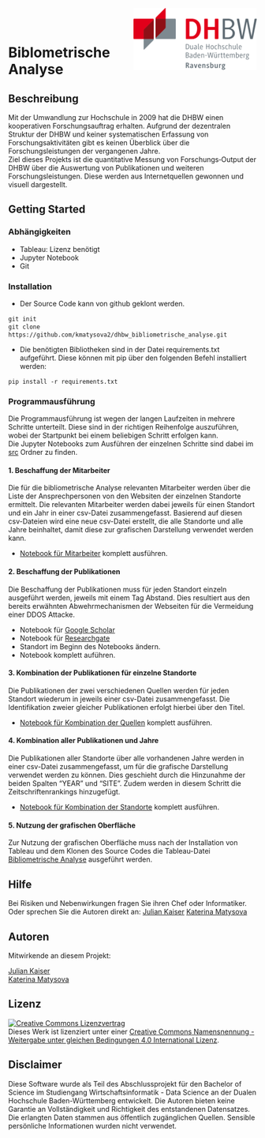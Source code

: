 

<img align="right" width="250" src="img\1200px-DHBW_Ravensburg.svg.png">
<br>
<br>


# Biblometrische Analyse

## Beschreibung
Mit der Umwandlung zur Hochschule in 2009 hat die DHBW einen kooperativen Forschungsauftrag erhalten. Aufgrund der dezentralen Struktur der DHBW und keiner
systematischen Erfassung von Forschungsaktivitäten gibt es keinen Überblick über die Forschungsleistungen der vergangenen
Jahre.<br>
Ziel dieses Projekts ist die quantitative Messung von Forschungs‐Output der DHBW über die Auswertung von Publikationen und
weiteren Forschungsleistungen. Diese werden aus Internetquellen gewonnen und visuell dargestellt.

## Getting Started

### Abhängigkeiten

* Tableau: Lizenz benötigt
* Jupyter Notebook
* Git

### Installation

* Der Source Code kann von github geklont werden.
```
git init
git clone https://github.com/kmatysova2/dhbw_bibliometrische_analyse.git
```
* Die benötigten Bibliotheken sind in der Datei requirements.txt aufgeführt. Diese können mit pip über den folgenden Befehl installiert werden:
```
pip install -r requirements.txt
```

### Programmausführung

Die Programmausführung ist wegen der langen Laufzeiten in mehrere Schritte unterteilt. Diese sind in der richtigen Reihenfolge auszuführen, wobei der Startpunkt bei einem beliebigen Schritt erfolgen kann.<br>
Die Jupyter Notebooks zum Ausführen der einzelnen Schritte sind dabei im [src](https://github.com/kmatysova2/dhbw_bibliometrische_analyse/tree/main/src) Ordner zu finden.

#### 1. Beschaffung der Mitarbeiter
Die für die bibliometrische Analyse relevanten Mitarbeiter werden über die Liste der Ansprechpersonen von den Websiten der einzelnen Standorte ermittelt. Die relevanten Mitarbeiter werden dabei jeweils für einen Standort und ein Jahr in einer csv-Datei zusammengefasst. Basierend auf diesen csv-Dateien wird eine neue csv-Datei erstellt, die alle Standorte und alle Jahre beinhaltet, damit diese zur grafischen Darstellung verwendet werden kann.
* [Notebook für Mitarbeiter](https://github.com/kmatysova2/dhbw_bibliometrische_analyse/tree/main/src/retrieving_employees.ipynb) komplett ausführen.
#### 2. Beschaffung der Publikationen
Die Beschaffung der Publikationen muss für jeden Standort einzeln ausgeführt werden, jeweils mit einem Tag Abstand. Dies resultiert aus den bereits erwähnten Abwehrmechanismen der Webseiten für die Vermeidung einer DDOS Attacke.
* Notebook für [Google Scholar](https://github.com/kmatysova2/dhbw_bibliometrische_analyse/tree/main/src/retrieving_author_publications_google_scholar.ipynb)
* Notebook für [Researchgate](https://github.com/kmatysova2/dhbw_bibliometrische_analyse/tree/main/src/retrieving_author_publications_research_gate.ipynb)
* Standort im Beginn des Notebooks ändern.
* Notebook komplett auführen.
#### 3. Kombination der Publikationen für einzelne Standorte
Die Publikationen der zwei verschiedenen Quellen werden für jeden Standort wiederum in jeweils einer csv-Datei zusammengefasst. Die Identifikation zweier gleicher Publikationen erfolgt hierbei über den Titel.
* [Notebook für Kombination der Quellen](https://github.com/kmatysova2/dhbw_bibliometrische_analyse/tree/main/src/combine_publication_info.ipynb) komplett ausführen.

#### 4. Kombination aller Publikationen und Jahre
Die Publikationen aller Standorte über alle vorhandenen Jahre werden in einer csv-Datei zusammengefasst, um für die grafische Darstellung verwendet werden zu können. Dies geschieht durch die Hinzunahme der beiden Spalten “YEAR” und “SITE”. Zudem werden in diesem Schritt die Zeitschriftenrankings hinzugefügt.
* [Notebook für Kombination der Standorte](https://github.com/kmatysova2/dhbw_bibliometrische_analyse/tree/main/src/combine_pub_into_one_file.ipynb) komplett ausführen.
#### 5. Nutzung der grafischen Oberfläche
Zur Nutzung der grafischen Oberfläche muss nach der Installation von Tableau und dem Klonen des Source Codes die Tableau-Datei [Bibliometrische Analyse](https://github.com/kmatysova2/dhbw_bibliometrische_analyse/tree/main/Bibliometrische%20Analyse.twb) ausgeführt werden.


## Hilfe

Bei Risiken und Nebenwirkungen fragen Sie ihren Chef oder Informatiker.<br>
Oder sprechen Sie die Autoren direkt an:
[Julian Kaiser](mailto:matysova@stud.dhbw-ravensburg.de)
[Katerina Matysova](mailto:lunde@adobe.com)

## Autoren

Mitwirkende an diesem Projekt:
 
[Julian Kaiser](https://github.com/kaiserj)<br>
[Katerina Matysova](https://github.com/kmatysova2)

## Lizenz

<a rel="license" href="http://creativecommons.org/licenses/by-sa/4.0/"><img alt="Creative Commons Lizenzvertrag" style="border-width:0" src="https://i.creativecommons.org/l/by-sa/4.0/88x31.png" /></a><br />Dieses Werk ist lizenziert unter einer <a rel="license" href="http://creativecommons.org/licenses/by-sa/4.0/">Creative Commons Namensnennung - Weitergabe unter gleichen Bedingungen 4.0 International Lizenz</a>.

## Disclaimer

Diese Software wurde als Teil des Abschlussprojekt für den Bachelor of Science im Studiengang Wirtschaftsinformatik - Data Science an der Dualen Hochschule Baden-Württemberg entwickelt. Die Autoren bieten keine Garantie an Vollständigkeit und Richtigkeit des entstandenen Datensatzes. Die erlangten Daten stammen aus öffentlich zugänglichen Quellen. Sensible persönliche Informationen wurden nicht verwendet.
